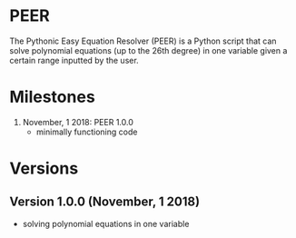 # PEER
The Pythonic Easy Equation Resolver (PEER) is a Python script that can solve polynomial equations (up to the 26th degree) in  one variable given a certain range inputted by the user.  

# Milestones 
1. November, 1 2018: PEER 1.0.0
   - minimally functioning code

# Versions
## Version 1.0.0 (November, 1 2018)
- solving polynomial equations in one variable

